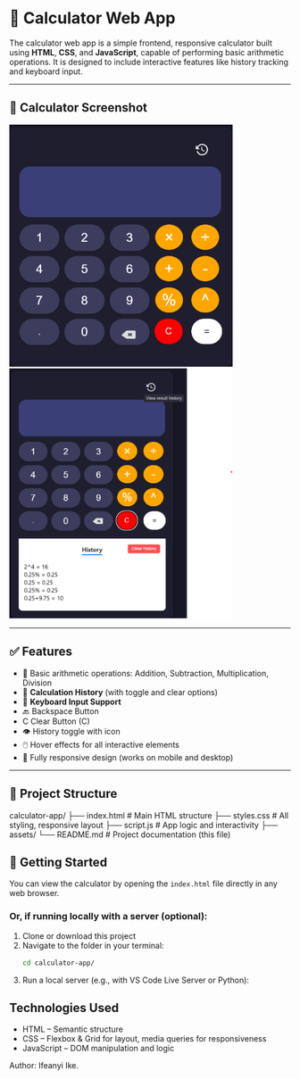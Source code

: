 # 🧮 Calculator Web App
The calculator web app is a simple frontend, responsive calculator built using **HTML**, **CSS**, and **JavaScript**, capable of performing basic arithmetic operations. It is designed to include interactive features like history tracking and keyboard input.

---

## 📸 Calculator Screenshot

<p float="left">
  <img src="./assets/cal-screenshot.png" width="400" />
  <img src="./assets/cal-screenshot-2.png" width="400" /> 
</p>

---

## ✅ Features

- 🔢 Basic arithmetic operations: Addition, Subtraction, Multiplication, Division
- 🧠 **Calculation History** (with toggle and clear options)
- 🎹 **Keyboard Input Support**
- 🔙 Backspace Button
- C Clear Button (C)
- 👁️ History toggle with icon
- 🖱️ Hover effects for all interactive elements
- 📱 Fully responsive design (works on mobile and desktop)

---

## 📁 Project Structure

calculator-app/
├── index.html # Main HTML structure
├── styles.css # All styling, responsive layout
├── script.js # App logic and interactivity
├── assets/
└── README.md # Project documentation (this file)


## 🚀 Getting Started

You can view the calculator by opening the `index.html` file directly in any web browser.

### Or, if running locally with a server (optional):
1. Clone or download this project
2. Navigate to the folder in your terminal:
     ```bash
     cd calculator-app/
5. Run a local server (e.g., with VS Code Live Server or Python):

## Technologies Used
- HTML – Semantic structure
- CSS – Flexbox & Grid for layout, media queries for responsiveness
- JavaScript – DOM manipulation and logic


Author: Ifeanyi Ike.
